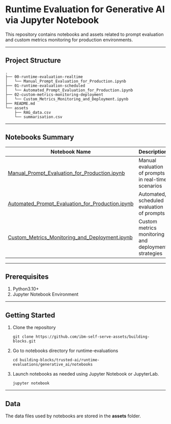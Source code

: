 # Runtime Evaluation for Generative AI via Jupyter Notebook

This repository contains notebooks and assets related to prompt evaluation and custom metrics monitoring for production environments.

---

## Project Structure
```
.
├── 00-runtime-evaluation-realtime
│   └── Manual_Prompt_Evaluation_for_Production.ipynb
├── 01-runtime-evaluation-scheduled
│   └── Automated_Prompt_Evaluation_for_Production.ipynb
├── 02-custom-metrics-monitoring-deployment
│   └── Custom_Metrics_Monitoring_and_Deployment.ipynb
├── README.md
└── assets
    ├── RAG_data.csv
    └── summarisation.csv
```
---

## Notebooks Summary

| Notebook Name                                    | Description                                         |
|-------------------------------------------------|-----------------------------------------------------|
| [Manual_Prompt_Evaluation_for_Production.ipynb](00-runtime-evaluation-realtime/Manual_Prompt_Evaluation_for_Production.ipynb)  | Manual evaluation of prompts in real-time scenarios |
| [Automated_Prompt_Evaluation_for_Production.ipynb](01-runtime-evaluation-scheduled/Automated_Prompt_Evaluation_for_Production.ipynb) | Automated, scheduled evaluation of prompts          |
| [Custom_Metrics_Monitoring_and_Deployment.ipynb](02-custom-metrics-monitoring-deployment/Custom_Metrics_Monitoring_and_Deployment.ipynb)  | Custom metrics monitoring and deployment strategies |

---
## Prerequisites

1. Python3.10+
2. Jupyter Notebook Environment

---
## Getting Started

1. Clone the repository
   ```
   git clone https://github.com/ibm-self-serve-assets/building-blocks.git
   ```
2. Go to notebooks directory for runtime-evaluations
   ```
   cd building-blocks/trusted-ai/runtime-evaluations/generative_ai/notebooks
   ```
3. Launch notebooks as needed using Jupyter Notebook or JupyterLab.
   ```
   jupyter notebook
   ```  
---

## Data

The data files used by notebooks are stored in the **assets** folder.



